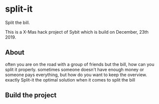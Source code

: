 # split-it

Split the bill.

This is a X-Mas hack project of Sybit which is build on December, 23th 2019.

## About

often you are on the road with a group of friends but the bill, how can you split it properly. sometimes someone doesn't have enough money or someone pays everything, but how do you want to keep the overview. exactly Split-it the optimal solution when it comes to split the bill


## Build the project


